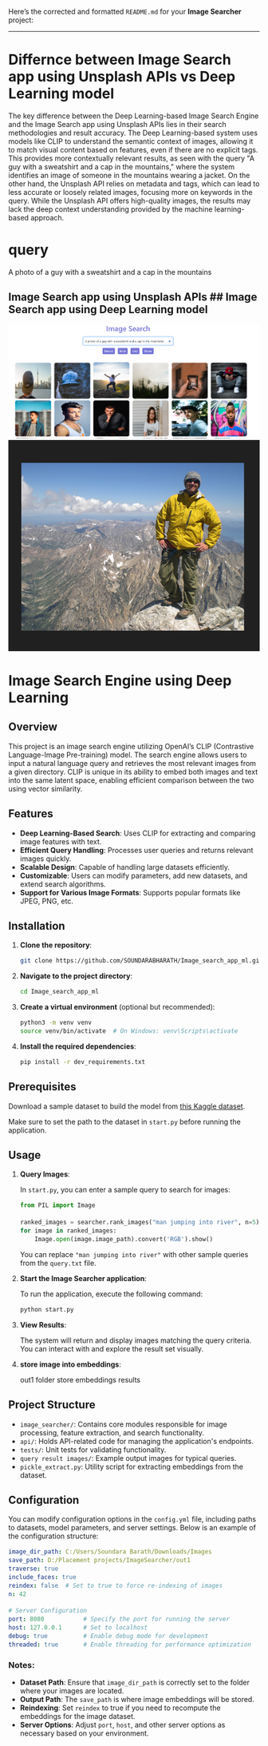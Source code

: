 Here’s the corrected and formatted `README.md` for your **Image Searcher** project:

---

# Differnce between Image Search app using Unsplash APIs vs  Deep Learning model

The key difference between the Deep Learning-based Image Search Engine and the Image Search app using Unsplash APIs lies in their search methodologies and result accuracy. The Deep Learning-based system uses models like CLIP to understand the semantic context of images, allowing it to match visual content based on features, even if there are no explicit tags. This provides more contextually relevant results, as seen with the query "A guy with a sweatshirt and a cap in the mountains," where the system identifies an image of someone in the mountains wearing a jacket. On the other hand, the Unsplash API relies on metadata and tags, which can lead to less accurate or loosely related images, focusing more on keywords in the query. While the Unsplash API offers high-quality images, the results may lack the deep context understanding provided by the machine learning-based approach.

# query
   A photo of a guy with a sweatshirt and a cap in the mountains
## Image Search app using Unsplash APIs      ## Image Search app using Deep Learning model
![Alt text](image.png)                       ![Alt text](image-1.png)


# Image Search Engine  using Deep Learning

## Overview
This project is an image search engine utilizing OpenAI’s CLIP (Contrastive Language-Image Pre-training) model. The search engine allows users to input a natural language query and retrieves the most relevant images from a given directory. CLIP is unique in its ability to embed both images and text into the same latent space, enabling efficient comparison between the two using vector similarity.

## Features

- **Deep Learning-Based Search**: Uses CLIP for extracting and comparing image features with text.
- **Efficient Query Handling**: Processes user queries and returns relevant images quickly.
- **Scalable Design**: Capable of handling large datasets efficiently.
- **Customizable**: Users can modify parameters, add new datasets, and extend search algorithms.
- **Support for Various Image Formats**: Supports popular formats like JPEG, PNG, etc.

## Installation

1. **Clone the repository**:
   ```bash
   git clone https://github.com/SOUNDARABHARATH/Image_search_app_ml.git
   ```

2. **Navigate to the project directory**:
   ```bash
   cd Image_search_app_ml
   ```

3. **Create a virtual environment** (optional but recommended):
   ```bash
   python3 -m venv venv
   source venv/bin/activate  # On Windows: venv\Scripts\activate
   ```

4. **Install the required dependencies**:
   ```bash
   pip install -r dev_requirements.txt
   ```

## Prerequisites

Download a sample dataset to build the model from [this Kaggle dataset](https://www.kaggle.com/datasets/adityajn105/flickr8k).

Make sure to set the path to the dataset in `start.py` before running the application.

## Usage

1. **Query Images**:
   
   In `start.py`, you can enter a sample query to search for images:

   ```python
   from PIL import Image
   
   ranked_images = searcher.rank_images("man jumping into river", n=5)
   for image in ranked_images:
       Image.open(image.image_path).convert('RGB').show()
   ```

   You can replace `"man jumping into river"` with other sample queries from the `query.txt` file.

2. **Start the Image Searcher application**:

   To run the application, execute the following command:

   ```bash
   python start.py
   ```

3. **View Results**:

   The system will return and display images matching the query criteria. You can interact with and explore the result set visually.

4. **store image into embeddings**:

   out1 folder store embeddings results

## Project Structure

- `image_searcher/`: Contains core modules responsible for image processing, feature extraction, and search functionality.
- `api/`: Holds API-related code for managing the application's endpoints.
- `tests/`: Unit tests for validating functionality.
- `query result images/`: Example output images for typical queries.
- `pickle_extract.py`: Utility script for extracting embeddings from the dataset.

## Configuration

You can modify configuration options in the `config.yml` file, including paths to datasets, model parameters, and server settings. Below is an example of the configuration structure:

```yaml
image_dir_path: C:/Users/Soundara Barath/Downloads/Images
save_path: D:/Placement projects/ImageSearcher/out1
traverse: true
include_faces: true
reindex: false  # Set to true to force re-indexing of images
n: 42

# Server Configuration
port: 8080           # Specify the port for running the server
host: 127.0.0.1      # Set to localhost
debug: true          # Enable debug mode for development
threaded: true       # Enable threading for performance optimization
```

### Notes:
- **Dataset Path**: Ensure that `image_dir_path` is correctly set to the folder where your images are located.
- **Output Path**: The `save_path` is where image embeddings will be stored.
- **Reindexing**: Set `reindex` to true if you need to recompute the embeddings for the image dataset.
- **Server Options**: Adjust `port`, `host`, and other server options as necessary based on your environment.

